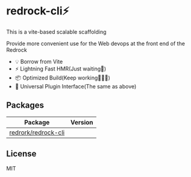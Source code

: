 # redrock-cli⚡

This is a vite-based scalable scaffolding

Provide more convenient use for the Web devops at the front end of the Redrock

- 💡 Borrow from Vite
- ⚡️ Lightning Fast HMR(Just waiting🥳)
- 📦 Optimized Build(Keep working🧑🏻‍💻)
- 🔩 Universal Plugin Interface(The same as above)

## Packages

| Package                              | Version |
| ------------------------------------ | :------ |
| [redrork/redrock-cli](packages/core) |

## License

MIT
